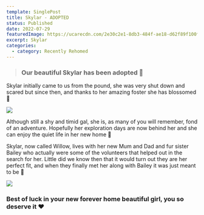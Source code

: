 ```yaml
---
template: SinglePost
title: Skylar - ADOPTED
status: Published
date: 2022-07-29
featuredImage: https://ucarecdn.com/2e30c2e1-8db3-484f-ae18-d62f89f100fc/-/crop/1103x824/0,322/-/preview/
excerpt: Skylar
categories:
  - category: Recently Rehomed
---
```

> ### Our beautiful Skylar has been adopted 🤗


Skylar initially came to us from the pound, she was very shut down and scared but since then, and thanks to her amazing foster she has blossomed 🌸

![](https://ucarecdn.com/167aa8e1-f5cd-455f-b527-ac28bb5c6011/)


Although still a shy and timid gal, she is, as many of you will remember, fond of an adventure. Hopefully her exploration days are now behind her and she can enjoy the quiet life in her new home 🏡


Skylar, now called Willow, lives with her new Mum and Dad and fur sister Bailey who actually were some of the volunteers that helped out in the search for her. Little did we know then that it would turn out they are her perfect fit, and when they finally met her along with Bailey it was just meant to be 🥰

![](https://ucarecdn.com/806f10a3-686a-4299-9fbf-1e0daeaf470e/)

### Best of luck in your new forever home beautiful girl, you so deserve it ❤️
